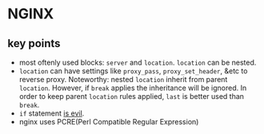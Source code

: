 # NGINX

## key points

- most oftenly used blocks: `server` and `location`. `location` can be nested.
- `location` can have settings like `proxy_pass`, `proxy_set_header`, &etc to reverse proxy. Noteworthy: nested `location` inherit from parent `location`. However, if `break` applies the inheritance will be ignored. In order to keep parent `location` rules applied, `last` is better used than `break`.
- `if` statement [is evil](https://www.nginx.com/resources/wiki/start/topics/depth/ifisevil/).
- nginx uses PCRE(Perl Compatible Regular Expression)